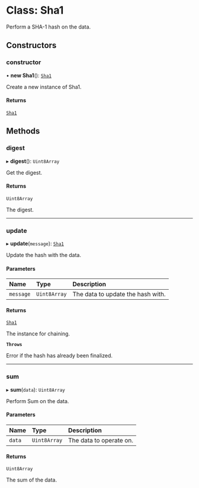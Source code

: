# Class: Sha1

Perform a SHA-1 hash on the data.

## Constructors

### constructor

• **new Sha1**(): [`Sha1`](Sha1.md)

Create a new instance of Sha1.

#### Returns

[`Sha1`](Sha1.md)

## Methods

### digest

▸ **digest**(): `Uint8Array`

Get the digest.

#### Returns

`Uint8Array`

The digest.

---

### update

▸ **update**(`message`): [`Sha1`](Sha1.md)

Update the hash with the data.

#### Parameters

| Name      | Type         | Description                       |
| :-------- | :----------- | :-------------------------------- |
| `message` | `Uint8Array` | The data to update the hash with. |

#### Returns

[`Sha1`](Sha1.md)

The instance for chaining.

**`Throws`**

Error if the hash has already been finalized.

---

### sum

▸ **sum**(`data`): `Uint8Array`

Perform Sum on the data.

#### Parameters

| Name   | Type         | Description             |
| :----- | :----------- | :---------------------- |
| `data` | `Uint8Array` | The data to operate on. |

#### Returns

`Uint8Array`

The sum of the data.
